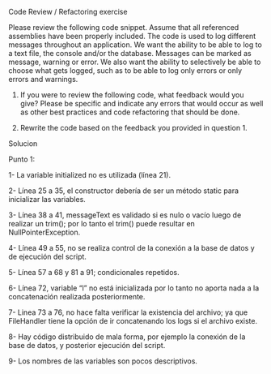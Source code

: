 Code Review / Refactoring exercise

Please review the following code snippet. Assume that all referenced assemblies have been properly included. The code is used to log different messages throughout an application. We want the ability to be able to log to a text file, the console and/or the database. Messages can be marked as message, warning or error. We also want the ability to selectively be able to choose what gets logged, such as to be able to log only errors or only errors and warnings.

1.	If you were to review the following code, what feedback would you give? Please be specific and indicate any errors that would occur as well as other best practices and code refactoring that should be done. 

2.	Rewrite the code based on the feedback you provided in question 1. 


Solucion

Punto 1:

1- La variable initialized no es utilizada (línea 21).

2- Línea 25 a 35, el constructor debería de ser un método static para inicializar las variables.

3- Línea 38 a 41, messageText es validado si es nulo o vacío luego de realizar un trim(); por lo tanto el trim() puede resultar en NullPointerException.

4- Línea 49 a 55, no se realiza control de la conexión a la base de datos y de ejecución del script.

5- Línea 57 a 68 y 81 a 91; condicionales repetidos.

6- Línea 72, variable “l” no está inicializada por lo tanto no aporta nada a la concatenación realizada posteriormente.

7- Linea 73 a 76, no hace falta verificar la existencia del archivo; ya que FileHandler tiene la opción de ir concatenando los logs si el archivo existe.

8- Hay código distribuido de mala forma, por ejemplo la conexión de la base de datos, y posterior ejecución del script.

9- Los nombres de las variables son pocos descriptivos.

